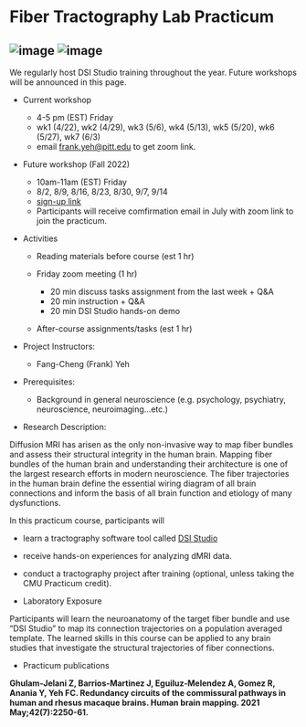 # Fiber Tractography Lab Practicum

![image](https://user-images.githubusercontent.com/275569/149856247-7315a680-fda4-417e-9028-6f6552a56ed6.png)
![image](https://user-images.githubusercontent.com/275569/149856299-a2277a1a-8d6b-41ad-a6e8-f81f4dba0344.png)
---

We regularly host DSI Studio training throughout the year. Future workshops will be announced in this page.

- Current workshop
  - 4-5 pm (EST) Friday 
  - wk1 (4/22), wk2 (4/29), wk3 (5/6), wk4 (5/13), wk5 (5/20), wk6 (5/27), wk7 (6/3)
  - email frank.yeh@pitt.edu to get zoom link.

- Future workshop (Fall 2022)
  - 10am-11am (EST) Friday
  - 8/2, 8/9, 8/16, 8/23, 8/30, 9/7, 9/14
  - [sign-up link](https://forms.gle/8X9RynCwohwCSmWa7)
  - Participants will receive comfirmation email in July with zoom link to join the practicum.

- Activities
  - Reading materials before course (est 1 hr)
  - Friday zoom meeting (1 hr)
  
    - 20 min discuss tasks assignment from the last week + Q&A
    - 20 min instruction + Q&A
    - 20 min DSI Studio hands-on demo
  
  - After-course assignments/tasks (est 1 hr)

- Project Instructors:

  - Fang-Cheng (Frank) Yeh

- Prerequisites:

  - Background in general neuroscience (e.g. psychology, psychiatry, neuroscience, neuroimaging…etc.)

- Research Description:

Diffusion MRI has arisen as the only non-invasive way to map fiber bundles and assess their structural integrity in the human brain. Mapping fiber bundles of the human brain and understanding their architecture is one of the largest research efforts in modern neuroscience. The fiber trajectories in the human brain define the essential wiring diagram of all brain connections and inform the basis of all brain function and etiology of many dysfunctions.

In this practicum course, participants will 
  - learn a tractography software tool called [DSI Studio](http://dsi-studio.labsolver)
  - receive hands-on experiences for analyzing dMRI data.
  - conduct a tractography project after training (optional, unless taking the CMU Practicum credit).

- Laboratory Exposure

Participants will learn the neuroanatomy of the target fiber bundle and use “DSI Studio” to map its connection trajectories on a population averaged template. The learned skills in this course can be applied to any brain studies that investigate the structural trajectories of fiber connections.

- Practicum publications

**Ghulam‐Jelani Z, Barrios‐Martinez J, Eguiluz‐Melendez A, Gomez R, Anania Y, Yeh FC. Redundancy circuits of the commissural pathways in human and rhesus macaque brains. Human brain mapping. 2021 May;42(7):2250-61.**
